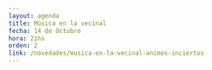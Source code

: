 ```yaml
---
layout: agenda
title: Música en la vecinal
fecha: 14 de Octubre
hora: 21hs
orden: 2
link: /novedades/musica-en-la-vecinal-animos-inciertos
---
```

